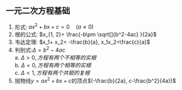 ## 一元二次方程基础
1. 形式: $ax^2+bx+c=0\quad (a\not = 0)$
2. 根的公式: $x_{1, 2}= \frac{-b\pm \sqrt[]{b^2-4ac} }{2a}$
3. 韦达定理: $x_1+ x_2= -\frac{b}{a}, x_1x_2=\frac{c}{a}$
4. 判别式:$\Delta= b^2-4ac$  
    a. $\Delta> 0, 方程有两个不相等的实根$  
    b. $\Delta= 0, 方程有两个相等的实根$  
    c. $\Delta< 1, 方程有两个共轭的复根$  
5. 抛物线$y=ax^2+bx+c$的顶点$(-\frac{b}{2a}, c-\frac{b^2}{4a})$

